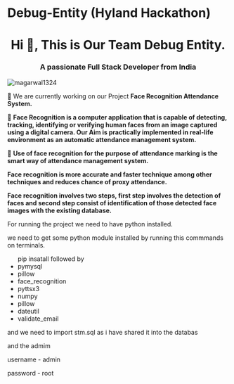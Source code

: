 # Debug-Entity  (Hyland Hackathon)
<h1 align="center">Hi 👋, This is Our Team Debug Entity.</h1>
<h3 align="center">A passionate Full Stack Developer from India</h3>

<p align="left"> <img src="https://komarev.com/ghpvc/?username=magarwal1324&label=Profile%20views&color=0e75b6&style=flat" alt="magarwal1324" /> </p>

🔭 We are currently working on our Project **Face Recognition Attendance System.**

👯 **Face Recognition is a computer application that is capable of detecting, tracking, identifying or verifying human faces from an image captured using a digital camera. Our Aim is practically implemented in real-life environment as an automatic attendance management system.**

🤝 **Use of face recognition for the purpose of attendance marking is the smart way of attendance management system. <p>Face recognition is more accurate and faster technique among other techniques and reduces chance of proxy attendance.</p><p> Face recognition involves two steps, first step involves the detection of faces and second step consist of identification of those detected face images with the existing database.**<p>

<p align="left">
</p>



For running the project we need to have python installed.

we need to get some python module installed by running this commmands on terminals.
<ul>
  pip insatall followed by
<li>pymysql</li>
<li>pillow</li>
<li>face_recognition</li>
<li>pyttsx3</li>
<li>numpy</li>
<li>pillow</li>
<li>dateutil</li>
<li>validate_email</li>
</ul>

and we need to import stm.sql as i have shared it into the databas 

and the admim  <p>  username - admin</p>
              <p> password - root</p>

